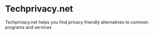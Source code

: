 # Techprivacy.net  
Techprivacy.net helps you find privacy friendly alternatives to common programs and services  
